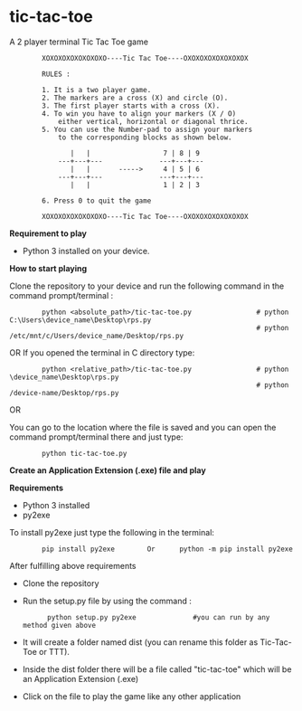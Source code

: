 # tic-tac-toe
A 2 player terminal Tic Tac Toe game

            XOXOXOXOXOXOXOXO----Tic Tac Toe----OXOXOXOXOXOXOXOX

            RULES :

            1. It is a two player game.
            2. The markers are a cross (X) and circle (O).
            3. The first player starts with a cross (X).
            4. To win you have to align your markers (X / O)
                either vertical, horizontal or diagonal thrice.
            5. You can use the Number-pad to assign your markers
                to the corresponding blocks as shown below.

                   |   |                  7 | 8 | 9
                ---+---+---              ---+---+---
                   |   |       ----->     4 | 5 | 6
                ---+---+---              ---+---+---
                   |   |                  1 | 2 | 3

            6. Press 0 to quit the game

            XOXOXOXOXOXOXOXO----Tic Tac Toe----OXOXOXOXOXOXOXOX

**Requirement to play**

* Python 3 installed on your device.

**How to start playing**

Clone the repository to your device and run the following command in the command prompt/terminal :

            python <absolute_path>/tic-tac-toe.py                # python C:\Users\device_name\Desktop\rps.py
                                                                 # python /etc/mnt/c/Users/device_name/Desktop/rps.py
OR
If you opened the terminal in C directory type:

            python <relative_path>/tic-tac-toe.py                # python \device_name\Desktop\rps.py
                                                                 # python /device-name/Desktop/rps.py

OR

You can go to the location where the file is saved and you can open the command prompt/terminal there and just type:

            python tic-tac-toe.py

**Create an Application Extension (.exe) file and play**

**Requirements**

* Python 3 installed
* py2exe

To install py2exe just type the following in the terminal:

            pip install py2exe        Or      python -m pip install py2exe

After fulfilling above requirements

* Clone the repository

* Run the setup.py file by using the command :

            python setup.py py2exe              #you can run by any method given above

* It will create a folder named dist (you can rename this folder as Tic-Tac-Toe or TTT).

* Inside the dist folder there will be a file called "tic-tac-toe" which will be an Application Extension (.exe)

* Click on the file to play the game like any other application
